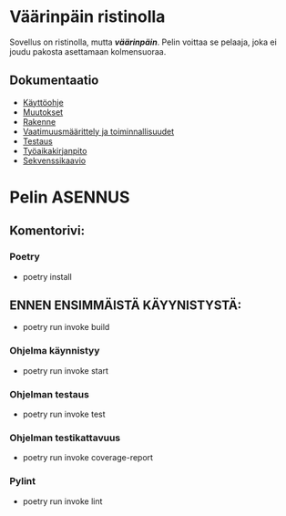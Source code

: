 # Väärinpäin ristinolla

Sovellus on ristinolla, mutta ***väärinpäin***. Pelin voittaa se pelaaja,
joka ei joudu pakosta asettamaan kolmensuoraa.

## Dokumentaatio
- [Käyttöohje](https://github.com/hartonenolli/ot-harjoitustyo/blob/master/dokumentaatio/kayttoohje.md)
- [Muutokset](https://github.com/hartonenolli/ot-harjoitustyo/blob/master/dokumentaatio/changelog.md)
- [Rakenne](https://github.com/hartonenolli/ot-harjoitustyo/blob/master/dokumentaatio/rakenne.md)
- [Vaatimuusmäärittely ja toiminnallisuudet](https://github.com/hartonenolli/ot-harjoitustyo/blob/master/dokumentaatio/vaatimusmaarittely.md)
- [Testaus](https://github.com/hartonenolli/ot-harjoitustyo/blob/master/dokumentaatio/testaus.md)
- [Työaikakirjanpito](https://github.com/hartonenolli/ot-harjoitustyo/blob/master/dokumentaatio/tyoaikakirjanpito.md)
- [Sekvenssikaavio](https://github.com/hartonenolli/ot-harjoitustyo/blob/master/dokumentaatio/kuvat/sekvenssikaavio_2.jpg?raw=true)

# Pelin ASENNUS
## Komentorivi:
### Poetry
- poetry install

## ENNEN ENSIMMÄISTÄ KÄYYNISTYSTÄ:
- poetry run invoke build

### Ohjelma käynnistyy
- poetry run invoke start

### Ohjelman testaus
- poetry run invoke test

### Ohjelman testikattavuus
- poetry run invoke coverage-report

### Pylint
- poetry run invoke lint
